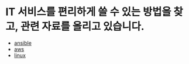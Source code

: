 # IT 서비스를 편리하게 쓸 수 있는 방법을 찾고, 관련 자료를 올리고 있습니다.

- [ansible](ansible)
- [aws](aws)
- [linux](linux)

